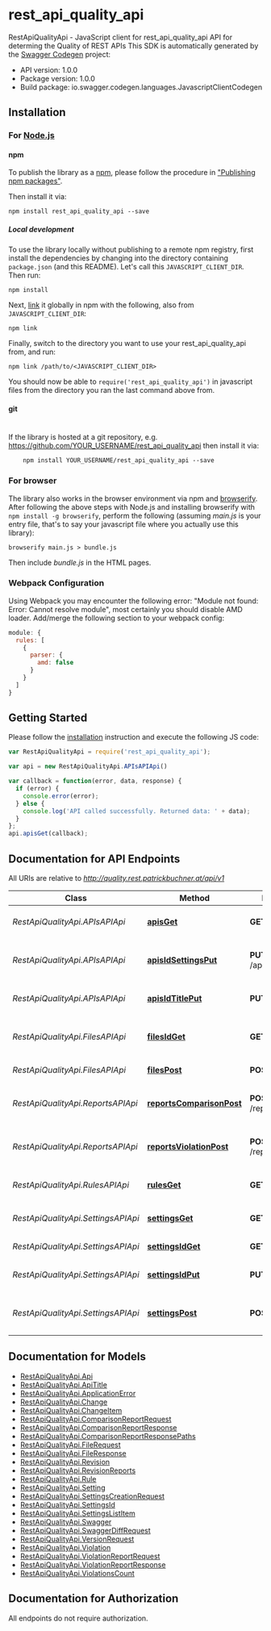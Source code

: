 # rest_api_quality_api

RestApiQualityApi - JavaScript client for rest_api_quality_api
API for determing the Quality of REST APIs
This SDK is automatically generated by the [Swagger Codegen](https://github.com/swagger-api/swagger-codegen) project:

- API version: 1.0.0
- Package version: 1.0.0
- Build package: io.swagger.codegen.languages.JavascriptClientCodegen

## Installation

### For [Node.js](https://nodejs.org/)

#### npm

To publish the library as a [npm](https://www.npmjs.com/),
please follow the procedure in ["Publishing npm packages"](https://docs.npmjs.com/getting-started/publishing-npm-packages).

Then install it via:

```shell
npm install rest_api_quality_api --save
```

##### Local development

To use the library locally without publishing to a remote npm registry, first install the dependencies by changing 
into the directory containing `package.json` (and this README). Let's call this `JAVASCRIPT_CLIENT_DIR`. Then run:

```shell
npm install
```

Next, [link](https://docs.npmjs.com/cli/link) it globally in npm with the following, also from `JAVASCRIPT_CLIENT_DIR`:

```shell
npm link
```

Finally, switch to the directory you want to use your rest_api_quality_api from, and run:

```shell
npm link /path/to/<JAVASCRIPT_CLIENT_DIR>
```

You should now be able to `require('rest_api_quality_api')` in javascript files from the directory you ran the last 
command above from.

#### git
#
If the library is hosted at a git repository, e.g.
https://github.com/YOUR_USERNAME/rest_api_quality_api
then install it via:

```shell
    npm install YOUR_USERNAME/rest_api_quality_api --save
```

### For browser

The library also works in the browser environment via npm and [browserify](http://browserify.org/). After following
the above steps with Node.js and installing browserify with `npm install -g browserify`,
perform the following (assuming *main.js* is your entry file, that's to say your javascript file where you actually 
use this library):

```shell
browserify main.js > bundle.js
```

Then include *bundle.js* in the HTML pages.

### Webpack Configuration

Using Webpack you may encounter the following error: "Module not found: Error:
Cannot resolve module", most certainly you should disable AMD loader. Add/merge
the following section to your webpack config:

```javascript
module: {
  rules: [
    {
      parser: {
        amd: false
      }
    }
  ]
}
```

## Getting Started

Please follow the [installation](#installation) instruction and execute the following JS code:

```javascript
var RestApiQualityApi = require('rest_api_quality_api');

var api = new RestApiQualityApi.APIsAPIApi()

var callback = function(error, data, response) {
  if (error) {
    console.error(error);
  } else {
    console.log('API called successfully. Returned data: ' + data);
  }
};
api.apisGet(callback);

```

## Documentation for API Endpoints

All URIs are relative to *http://quality.rest.patrickbuchner.at/api/v1*

Class | Method | HTTP request | Description
------------ | ------------- | ------------- | -------------
*RestApiQualityApi.APIsAPIApi* | [**apisGet**](docs/APIsAPIApi.md#apisGet) | **GET** /apis | Get all available documents
*RestApiQualityApi.APIsAPIApi* | [**apisIdSettingsPut**](docs/APIsAPIApi.md#apisIdSettingsPut) | **PUT** /apis/{id}/settings | Update the Settings Set of an existing API
*RestApiQualityApi.APIsAPIApi* | [**apisIdTitlePut**](docs/APIsAPIApi.md#apisIdTitlePut) | **PUT** /apis/{id}/title | Change the title of an API
*RestApiQualityApi.FilesAPIApi* | [**filesIdGet**](docs/FilesAPIApi.md#filesIdGet) | **GET** /files/{id} | Get the raw swagger json as uploaded
*RestApiQualityApi.FilesAPIApi* | [**filesPost**](docs/FilesAPIApi.md#filesPost) | **POST** /files | Upload a file
*RestApiQualityApi.ReportsAPIApi* | [**reportsComparisonPost**](docs/ReportsAPIApi.md#reportsComparisonPost) | **POST** /reports/comparison | Create a new comparison report
*RestApiQualityApi.ReportsAPIApi* | [**reportsViolationPost**](docs/ReportsAPIApi.md#reportsViolationPost) | **POST** /reports/violation | Create a new violation report
*RestApiQualityApi.RulesAPIApi* | [**rulesGet**](docs/RulesAPIApi.md#rulesGet) | **GET** /rules | Get all available rules
*RestApiQualityApi.SettingsAPIApi* | [**settingsGet**](docs/SettingsAPIApi.md#settingsGet) | **GET** /settings | Get all available setting sets
*RestApiQualityApi.SettingsAPIApi* | [**settingsIdGet**](docs/SettingsAPIApi.md#settingsIdGet) | **GET** /settings/{id} | Get a settings set
*RestApiQualityApi.SettingsAPIApi* | [**settingsIdPut**](docs/SettingsAPIApi.md#settingsIdPut) | **PUT** /settings/{id} | Update a Settings Set
*RestApiQualityApi.SettingsAPIApi* | [**settingsPost**](docs/SettingsAPIApi.md#settingsPost) | **POST** /settings | Create a new Settings Set


## Documentation for Models

 - [RestApiQualityApi.Api](docs/Api.md)
 - [RestApiQualityApi.ApiTitle](docs/ApiTitle.md)
 - [RestApiQualityApi.ApplicationError](docs/ApplicationError.md)
 - [RestApiQualityApi.Change](docs/Change.md)
 - [RestApiQualityApi.ChangeItem](docs/ChangeItem.md)
 - [RestApiQualityApi.ComparisonReportRequest](docs/ComparisonReportRequest.md)
 - [RestApiQualityApi.ComparisonReportResponse](docs/ComparisonReportResponse.md)
 - [RestApiQualityApi.ComparisonReportResponsePaths](docs/ComparisonReportResponsePaths.md)
 - [RestApiQualityApi.FileRequest](docs/FileRequest.md)
 - [RestApiQualityApi.FileResponse](docs/FileResponse.md)
 - [RestApiQualityApi.Revision](docs/Revision.md)
 - [RestApiQualityApi.RevisionReports](docs/RevisionReports.md)
 - [RestApiQualityApi.Rule](docs/Rule.md)
 - [RestApiQualityApi.Setting](docs/Setting.md)
 - [RestApiQualityApi.SettingsCreationRequest](docs/SettingsCreationRequest.md)
 - [RestApiQualityApi.SettingsId](docs/SettingsId.md)
 - [RestApiQualityApi.SettingsListItem](docs/SettingsListItem.md)
 - [RestApiQualityApi.Swagger](docs/Swagger.md)
 - [RestApiQualityApi.SwaggerDiffRequest](docs/SwaggerDiffRequest.md)
 - [RestApiQualityApi.VersionRequest](docs/VersionRequest.md)
 - [RestApiQualityApi.Violation](docs/Violation.md)
 - [RestApiQualityApi.ViolationReportRequest](docs/ViolationReportRequest.md)
 - [RestApiQualityApi.ViolationReportResponse](docs/ViolationReportResponse.md)
 - [RestApiQualityApi.ViolationsCount](docs/ViolationsCount.md)


## Documentation for Authorization

 All endpoints do not require authorization.

